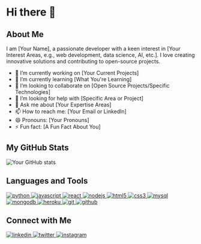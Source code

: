 # Hi there 👋

## About Me

I am [Your Name], a passionate developer with a keen interest in [Your Interest Areas, e.g., web development, data science, AI, etc.]. I love creating innovative solutions and contributing to open-source projects.

- 🔭 I’m currently working on [Your Current Projects]
- 🌱 I’m currently learning [What You're Learning]
- 👯 I’m looking to collaborate on [Open Source Projects/Specific Technologies]
- 🤔 I’m looking for help with [Specific Area or Project]
- 💬 Ask me about [Your Expertise Areas]
- 📫 How to reach me: [Your Email or LinkedIn]
- 😄 Pronouns: [Your Pronouns]
- ⚡ Fun fact: [A Fun Fact About You]

## My GitHub Stats

![Your GitHub stats](https://github-readme-stats.vercel.app/api?username=yourusername&show_icons=true&theme=radical)

## Languages and Tools

<p align="left">
  <a href="https://www.python.org" target="_blank"> <img src="https://img.icons8.com/color/48/000000/python.png" alt="python" /> </a>
  <a href="https://www.javascript.com" target="_blank"> <img src="https://img.icons8.com/color/48/000000/javascript.png" alt="javascript" /> </a>
  <a href="https://reactjs.org/" target="_blank"> <img src="https://img.icons8.com/color/48/000000/react-native.png" alt="react" /> </a>
  <a href="https://nodejs.org" target="_blank"> <img src="https://img.icons8.com/color/48/000000/nodejs.png" alt="nodejs" /> </a>
  <a href="https://www.w3.org/html/" target="_blank"> <img src="https://img.icons8.com/color/48/000000/html-5.png" alt="html5" /> </a>
  <a href="https://www.w3schools.com/css/" target="_blank"> <img src="https://img.icons8.com/color/48/000000/css3.png" alt="css3" /> </a>
  <a href="https://www.mysql.com/" target="_blank"> <img src="https://img.icons8.com/color/48/000000/mysql-logo.png" alt="mysql" /> </a>
  <a href="https://www.mongodb.com/" target="_blank"> <img src="https://img.icons8.com/color/48/000000/mongodb.png" alt="mongodb" /> </a>
  <a href="https://www.heroku.com/" target="_blank"> <img src="https://img.icons8.com/color/48/000000/heroku.png" alt="heroku" /> </a>
  <a href="https://git-scm.com/" target="_blank"> <img src="https://img.icons8.com/color/48/000000/git.png" alt="git" /> </a>
  <a href="https://github.com/" target="_blank"> <img src="https://img.icons8.com/fluent/48/000000/github.png" alt="github" /> </a>
</p>

## Connect with Me

<p align="left">
  <a href="https://www.linkedin.com/in/yourlinkedin/" target="_blank"> <img src="https://img.icons8.com/fluent/48/000000/linkedin.png" alt="linkedin" /> </a>
  <a href="https://twitter.com/yourtwitter" target="_blank"> <img src="https://img.icons8.com/fluent/48/000000/twitter.png" alt="twitter" /> </a>
  <a href="https://www.instagram.com/yourinstagram/" target="_blank"> <img src="https://img.icons8.com/fluent/48/000000/instagram-new.png" alt="instagram" /> </a>
</p>
